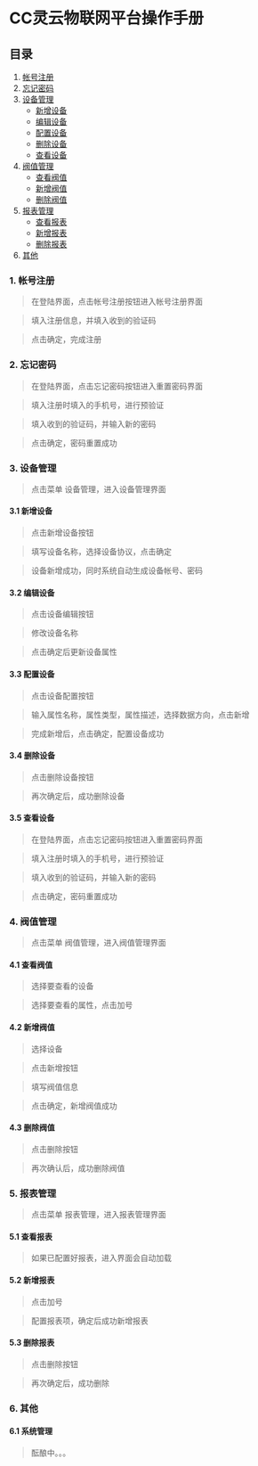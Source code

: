 # CC灵云物联网平台操作手册
## 目录

1. [帐号注册](#1-帐号注册)
2. [忘记密码](#2-忘记密码)
3. [设备管理](#3-设备管理)
    * [新增设备](#31-新增设备)
    * [编辑设备](#32-编辑设备)
    * [配置设备](#33-配置设备)
    * [删除设备](#34-删除设备)
    * [查看设备](#35-查看设备)
4. [阀值管理](#4-阀值管理)
    * [查看阀值](#41-查看阀值)
    * [新增阀值](#42-新增阀值)
    * [删除阀值](#43-删除阀值)
5. [报表管理](#5-报表管理)
    * [查看报表](#51-查看报表)
    * [新增报表](#52-新增报表)
    * [删除报表](#53-删除报表)
6. [其他](#6-其他)

### <span id="1">1. 帐号注册</span>

> 在登陆界面，点击帐号注册按钮进入帐号注册界面

> 填入注册信息，并填入收到的验证码

> 点击确定，完成注册

### <span id="2">2. 忘记密码</span>

> 在登陆界面，点击忘记密码按钮进入重置密码界面

> 填入注册时填入的手机号，进行预验证

> 填入收到的验证码，并输入新的密码

> 点击确定，密码重置成功

### <span id="3">3. 设备管理</span>
> 点击菜单 设备管理，进入设备管理界面
#### <span id="3.1">3.1 新增设备</span>
> 点击新增设备按钮

> 填写设备名称，选择设备协议，点击确定

> 设备新增成功，同时系统自动生成设备帐号、密码

#### <span id="3.2">3.2 编辑设备</span>
> 点击设备编辑按钮

> 修改设备名称

> 点击确定后更新设备属性

#### <span id="3.3">3.3 配置设备</span>
> 点击设备配置按钮

> 输入属性名称，属性类型，属性描述，选择数据方向，点击新增

> 完成新增后，点击确定，配置设备成功

#### <span id="3.4">3.4 删除设备</span>
> 点击删除设备按钮

> 再次确定后，成功删除设备
#### <span id="3.5">3.5 查看设备</span>
> 在登陆界面，点击忘记密码按钮进入重置密码界面

> 填入注册时填入的手机号，进行预验证

> 填入收到的验证码，并输入新的密码

> 点击确定，密码重置成功

### <span id="4">4. 阀值管理</span>
> 点击菜单 阀值管理，进入阀值管理界面
#### <span id="4.1">4.1 查看阀值</span>
> 选择要查看的设备

> 选择要查看的属性，点击加号
#### <span id="4.2">4.2 新增阀值</span>
> 选择设备

> 点击新增按钮

> 填写阀值信息

> 点击确定，新增阀值成功
#### <span id="4.3">4.3 删除阀值</span>
> 点击删除按钮

> 再次确认后，成功删除阀值

### <span id="5">5. 报表管理</span>
> 点击菜单 报表管理，进入报表管理界面
#### <span id="5.1">5.1 查看报表</span>
> 如果已配置好报表，进入界面会自动加载
#### <span id="5.2">5.2 新增报表</span>
> 点击加号

> 配置报表项，确定后成功新增报表
#### <span id="5.3">5.3 删除报表</span>
> 点击删除按钮

> 再次确定后，成功删除

### <span id="6">6. 其他</span>
#### <span id="6.1">6.1 系统管理</span>
> 酝酿中。。。
